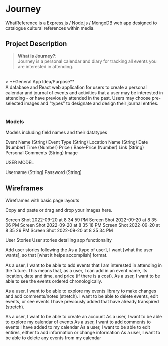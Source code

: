# Journey
WhatReference is a Express.js / Node.js / MongoDB web app designed to catalogue cultural references within media. 

## Project Description

> **What is Journey?**:<br />Journey is a personal calendar and diary for tracking all events you are interested in attending.
<br />
> **General App Idea/Purpose**<br /> A database and React web application for users to create a personal calendar and journal of events and activities that a user may be interested in attending - or have previously attended in the past. Users may choose pre-selected images and "types" to designate and design their journal entries.  <br />
<br />


### Models


Models including field names and their datatypes

Event Name (String)
Event Type (String)
Location Name (String)
Date (Number)
Time (Number)
Price / Base-Price (Number)
Link (String)
Personal Comments (String)
Image

USER MODEL

Username (String)
Password (String)


## Wireframes
Wireframes with basic page layouts

Copy and paste or drag and drop your images here.

Screen Shot 2022-09-20 at 8 34 59 PM
Screen Shot 2022-09-20 at 8 35 06 PM
Screen Shot 2022-09-20 at 8 35 18 PM
Screen Shot 2022-09-20 at 8 35 26 PM
Screen Shot 2022-09-20 at 8 35 34 PM

User Stories
User stories detailing app functionality

Add user stories following the As a [type of user], I want [what the user wants], so that [what it helps accomplish] format.

As a user, I want to be able to add events that I am interested in attending in the future. This means that, as a user, I can add in an event name, its location, date and time, and price (if there is a cost). As a user, I want to be able to see the events ordered chronologically.

As a user, I want to be able to explore my events library to make changes and add comments/notes (stretch). I want to be able to delete events, edit events, or see events I have previously added that have already transpired (stretch).


As a user, I want to be able to create an account
As a user, I want to be able to explore my calendar of events
As a user, I want to add comments to events I have added to my calendar
As a user, I want to be able to edit entires, either to add information or change information
As a user, I want to be able to delete any events from my calendar
